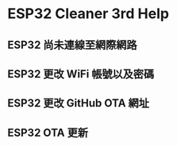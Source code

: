 # ESP32 Cleaner 3rd Help

## ESP32 尚未連線至網際網路

## ESP32 更改 WiFi 帳號以及密碼

## ESP32 更改 GitHub OTA 網址

## ESP32 OTA 更新
